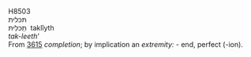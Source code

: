 <body>
  <p>H8503<br>  תּכלית  <br> תַּּכלִיתּ  ‎  taklı̂yth  <br><i>tak-leeth‘ </i><br>From <a href="h3615.htm">3615</a>  <i>completion</i>; by implication an <i>extremity: - </i>end, perfect (-ion).<br></p>
 </body>